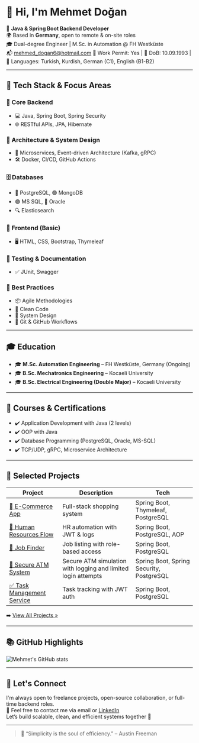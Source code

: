# 👋 Hi, I'm Mehmet Doğan

🎯 **Java & Spring Boot Backend Developer**  
🌍 Based in **Germany**, open to remote & on-site roles  
🎓 Dual-degree Engineer | M.Sc. in Automation @ FH Westküste  
📬 mehmed_dogan6@hotmail.com 
🛂 Work Permit: Yes | 📅 DoB: 10.09.1993 | 💬 Languages: Turkish, Kurdish, German (C1), English (B1-B2)  

---

## 🚀 Tech Stack & Focus Areas

### 🧠 Core Backend
- 💻 Java, Spring Boot, Spring Security  
- 🌐 RESTful APIs, JPA, Hibernate

### 🧱 Architecture & System Design
- 🧭 Microservices, Event-driven Architecture (Kafka, gRPC)  
- 🛠️ Docker, CI/CD, GitHub Actions

### 🗄️ Databases
- 🐘 PostgreSQL, 🟢 MongoDB  
- 🟣 MS SQL, 🔵 Oracle  
- 🔍 Elasticsearch

### 🎨 Frontend (Basic)
- 🖥️ HTML, CSS, Bootstrap, Thymeleaf

### 🧪 Testing & Documentation
- ✅ JUnit, Swagger

### 💼 Best Practices
- 📦 Agile Methodologies  
- 🧼 Clean Code  
- 🧩 System Design  
- 🔄 Git & GitHub Workflows


---

## 🎓 Education

- 🎓 **M.Sc. Automation Engineering** – FH Westküste, Germany (Ongoing)  
- 🎓 **B.Sc. Mechatronics Engineering** – Kocaeli University  
- 🎓 **B.Sc. Electrical Engineering (Double Major)** – Kocaeli University  

---

## 🧠 Courses & Certifications

- ✔️ Application Development with Java (2 levels)  
- ✔️ OOP with Java  
- ✔️ Database Programming (PostgreSQL, Oracle, MS-SQL)  
- ✔️ TCP/UDP, gRPC, Microservice Architecture  

---

## 💼 Selected Projects

| Project | Description | Tech |
|--------|-------------|------|
| [🛒 E-Commerce App](https://github.com/Mehmed6/e-commerce-java-spring-boot) | Full-stack shopping system | Spring Boot, Thymeleaf, PostgreSQL |
| [👥 Human Resources Flow](https://github.com/Mehmed6/Human-Resources-Flow) | HR automation with JWT & logs | Spring Boot, PostgreSQL, AOP |
| [💼 Job Finder](https://github.com/Mehmed6/JobFinder) | Job listing with role-based access | Spring Boot, PostgreSQL |
| [🏦 Secure ATM System](https://github.com/Mehmed6/SecureBankATM) | Secure ATM simulation with logging and limited login attempts | Spring Boot, Spring Security, PostgreSQL |
| [✅ Task Management Service](https://github.com/Mehmed6/TaskManagementSystemService) | Task tracking with JWT auth | Spring Boot, PostgreSQL |

➡️ [View All Projects »](https://github.com/Mehmed6?tab=repositories)

---

## 📚 GitHub Highlights

![Mehmet's GitHub stats](https://github-readme-stats.vercel.app/api?username=Mehmed6&show_icons=true&theme=gruvbox&hide=issues)

---

## 🤝 Let's Connect

I'm always open to freelance projects, open-source collaboration, or full-time backend roles.  
📩 Feel free to contact me via email or [LinkedIn](https://www.linkedin.com/in/mehmet-do%C4%9Fan-183978116/)  
Let’s build scalable, clean, and efficient systems together 🚀

---

> 🧠 “Simplicity is the soul of efficiency.” – Austin Freeman
